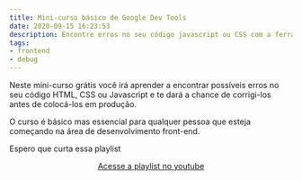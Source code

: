 ```yaml
---
title: Mini-curso básico de Google Dev Tools
date: 2020-09-15 16:23:53
description: Encontre erros no seu código javascript ou CSS com a ferramenta de caça-bugs do google chrome
tags:
- frontend
- debug
---
```

Neste mini-curso grátis você irá aprender a encontrar possíveis erros no seu código HTML, CSS ou Javascript e te dará a chance de corrigi-los antes de colocá-los em produção.

O curso é básico mas essencial para qualquer pessoa que esteja começando na área de desenvolvimento front-end.

Espero que curta essa playlist

<p style="text-align: center"><a class="btn btn-primary btn-lg2" href="https://www.youtube.com/watch?v=MdeCjhK1B3E&list=PL1dUY2RYa2RhuA2eT3BbBM7ujHo-WK0Jm&index=2&t=0s" role="button">Acesse a playlist no youtube</a></p>